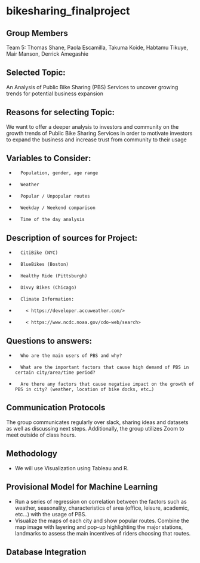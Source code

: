 # bikesharing_finalproject

## Group Members

Team 5: Thomas Shane, Paola Escamilla, Takuma Koide, Habtamu Tikuye, Mair Manson, Derrick Amegashie

## Selected Topic:

An Analysis of Public Bike Sharing (PBS) Services to uncover growing trends for potential business expansion

## Reasons for selecting Topic:

We want to offer a deeper analysis to investors and community on the growth trends of Public Bike Sharing Services in order to motivate investors to expand the business and increase trust from community to their usage

## Variables to Consider:
-       Population, gender, age range
-       Weather
-       Popular / Unpopular routes
-       Weekday / Weekend comparison
-       Time of the day analysis
## Description of sources for Project:
-       CitiBike (NYC)
-       BlueBikes (Boston)
-       Healthy Ride (Pittsburgh)
-       Divvy Bikes (Chicago)
-       Climate Information:
-         < https://developer.accuweather.com/>
-         < https://www.ncdc.noaa.gov/cdo-web/search>
## Questions to answers:
-       Who are the main users of PBS and why?
-       What are the important factors that cause high demand of PBS in certain city/area/time period?
-       Are there any factors that cause negative impact on the growth of PBS in city? (weather, location of bike docks, etc…)

## Communication Protocols

The group communicates regularly over slack, sharing ideas and datasets as well as discussing next steps. Additionally, the group utilizes Zoom to meet outside of class hours. 

## Methodology

- We will use Visualization using Tableau and R. 

## Provisional Model for Machine Learning

- Run a series of regression on correlation between the factors such as weather, seasonality, characteristics of area (office, leisure, academic, etc…) with the usage of PBS.
- Visualize the maps of each city and  show popular routes. Combine the map image with layering and pop-up highlighting the major stations, landmarks to assess the main incentives of riders choosing that routes.

## Database Integration



